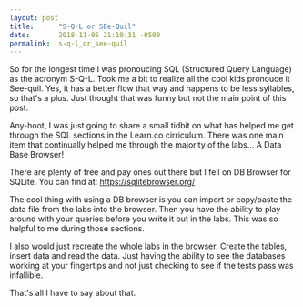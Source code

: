 ```yaml
---
layout: post
title:      "S-Q-L or SEe-Quil"
date:       2018-11-05 21:10:31 -0500
permalink:  s-q-l_or_see-quil
---
```



So for the longest time I was pronoucing SQL (Structured Query Language) as the acronym S-Q-L. Took me a bit to realize all the cool kids pronouce it See-quil. Yes, it has a better flow that way and happens to be less syllables, so that's a plus. Just thought that was funny but not the main point of this post. 

Any-hoot, I was just going to share a small tidbit on what has helped me get through the SQL sections in the Learn.co cirriculum. There was one main item that continually helped me through the majority of the labs... A Data Base Browser! 

There are plenty of free and pay ones out there but I fell on DB Browser for SQLite. You can find at: [https://sqlitebrowser.org/ ](http://)

The cool thing with using a DB browser is you can import or copy/paste the data file  from the labs into the browser. Then you have the ability to play around with your queries before you write it out in the labs. This was so helpful to me during those sections. 

I also would just recreate the whole labs in the browser. Create the tables, insert data and read the data. Just having the ability to see the databases working at your fingertips and not just checking to see if the tests pass was infallible.  

That's all I have to say about that. 
